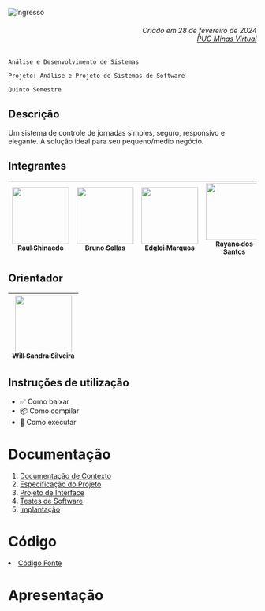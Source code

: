 

![Ingresso](https://github.com/ICEI-PUC-Minas-PMV-ADS/pmv-ads-2024-1-e5-proj-time-sheet/assets/102563767/aafe3765-287e-4883-ab7c-13cf7660da0d)


<h6 align="right">Criado em 28 de fevereiro de 2024<br><a href="https://www.pucminas.br/PucVirtual/Paginas/default.aspx">PUC Minas Virtual</a></h6>

`Análise e Desenvolvimento de Sistemas`

`Projeto: Análise e Projeto de Sistemas de Software`

`Quinto Semestre`

## Descrição
Um sistema de controle de jornadas simples, seguro, responsivo e elegante. A solução ideal para seu pequeno/médio negócio.

## Integrantes

| [<img src="https://avatars.githubusercontent.com/u/82043220?v=4" width=115><br><sub>Raul Shinaede</sub>](https://github.com/RaulShinaede) | [<img src="https://avatars.githubusercontent.com/u/102563767?v=4" width=115><br><sub>Bruno Sellas</sub>](https://github.com/brunosellas) | [<img src="https://avatars.githubusercontent.com/u/97347735?v=4" width=115><br><sub>Edglei Marques</sub>](https://github.com/EdgleiMarques) | [<img src="https://avatars.githubusercontent.com/u/100081087?v=4" width=115><br><sub>Rayane dos Santos</sub>](https://github.com/aneray) | [<img src="https://avatars.githubusercontent.com/u/103972585?v=4" width=115><br><sub>Walber Gomes</sub>](https://github.com/walbergomes) | [<img src="https://avatars.githubusercontent.com/u/104041600?v=4" width=115><br><sub> Juliana Madureira</sub>](https://github.com/jummadureira) |
| :---: | :---: | :---: | :---: | :---: | :---: |

## Orientador

| [<img src="https://avatars.githubusercontent.com/u/80353812?v=4" width=115><br><sub>Will Sandra Silveira</sub>](https://github.com/silveirasandra) |
| :---: |

## Instruções de utilização


- ✅ Como baixar
- 📦 Como compilar
- 🚀 Como executar 

# Documentação

<ol>
<li><a href="https://github.com/ICEI-PUC-Minas-PMV-ADS/pmv-ads-2024-1-e5-proj-time-sheet/blob/main/documentos/01-Documenta%C3%A7%C3%A3o%20de%20Contexto.md"> Documentação de Contexto</a></li>
<li><a href="https://github.com/ICEI-PUC-Minas-PMV-ADS/pmv-ads-2024-1-e5-proj-time-sheet/blob/main/documentos/02-Especifica%C3%A7%C3%A3o%20do%20Projeto.md"> Especificação do Projeto</a></li>
<li><a href="https://github.com/ICEI-PUC-Minas-PMV-ADS/pmv-ads-2024-1-e5-proj-time-sheet/blob/main/documentos/03-Projeto%20de%20Interface.md"> Projeto de Interface</a></li>
<li><a href="https://github.com/ICEI-PUC-Minas-PMV-ADS/pmv-ads-2024-1-e5-proj-time-sheet/blob/main/documentos/04-Testes%20de%20Software.md"> Testes de Software</a></li>
<li><a href="https://github.com/ICEI-PUC-Minas-PMV-ADS/pmv-ads-2024-1-e5-proj-time-sheet/blob/main/documentos/05-Implanta%C3%A7%C3%A3o.md"> Implantação</a></li>
</ol>

# Código

<li><a href="https://github.com/ICEI-PUC-Minas-PMV-ADS/pmv-ads-2024-1-e5-proj-time-sheet/tree/main/codigo-fonte"> Código Fonte</a></li>

# Apresentação
